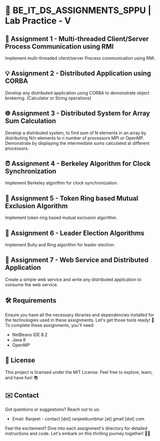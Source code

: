 # 🚀 BE_IT_DS_ASSIGNMENTS_SPPU | Lab Practice - V

## 📝 Assignment 1 - Multi-threaded Client/Server Process Communication using RMI

Implement multi-threaded client/server Process communication using RMI.

## 💡 Assignment 2 - Distributed Application using CORBA

Develop any distributed application using CORBA to demonstrate object brokering.
(Calculator or String operations)

## 🌐 Assignment 3 - Distributed System for Array Sum Calculation

Develop a distributed system, to find sum of N elements in an array by distributing N/n elements to n
number of processors MPI or OpenMP. Demonstrate by displaying the intermediate sums calculated
at different processors.

## ⏰ Assignment 4 - Berkeley Algorithm for Clock Synchronization

Implement Berkeley algorithm for clock synchronization.

## 🔄 Assignment 5 - Token Ring based Mutual Exclusion Algorithm

Implement token ring based mutual exclusion algorithm.

## 🎉 Assignment 6 - Leader Election Algorithms

Implement Bully and Ring algorithm for leader election.

## 🌟 Assignment 7 - Web Service and Distributed Application

Create a simple web service and write any distributed application to consume the web service.

## 🛠️ Requirements

Ensure you have all the necessary libraries and dependencies installed for the technologies used in these assignments. Let's get those tools ready! 🔧
To complete these assignments, you'll need:

- NetBeans IDE 8.2
- Java 8
- OpenMP

## 📜 License

This project is licensed under the MIT License. Feel free to explore, learn, and have fun! 📚

## ✉️ Contact

Got questions or suggestions? Reach out to us:

- Email: Ranjeet - contact [dot] ranjeetkumbhar [at] gmail [dot] com

Feel the excitement? Dive into each assignment's directory for detailed instructions and code. Let's embark on this thrilling journey together! 🚀🔥
